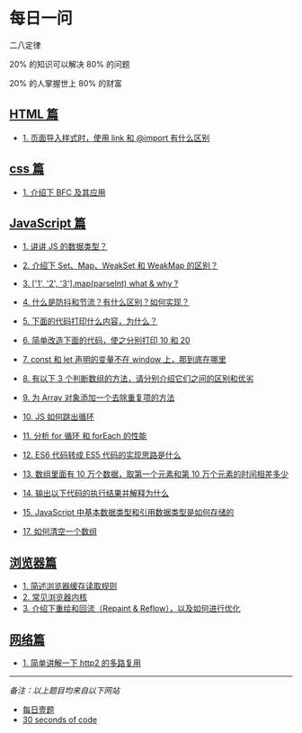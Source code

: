 <!--
 * @Author: your name
 * @Date: 2020-12-28 14:56:36
 * @LastEditTime: 2021-04-12 16:52:14
 * @LastEditors: Please set LastEditors
 * @Description: In User Settings Edit
 * @FilePath: \Github-Repositories\Interview-Questions\README.md
-->

# 每日一问

二八定律

20% 的知识可以解决 80% 的问题

20% 的人掌握世上 80% 的财富

## [HTML 篇](https://github.com/dishui1238/Interview-Questions/tree/main/HTML)

- [1. 页面导入样式时，使用 link 和 @import 有什么区别](https://github.com/dishui1238/Interview-Questions/tree/main/HTML#1-%E9%A1%B5%E9%9D%A2%E5%AF%BC%E5%85%A5%E6%A0%B7%E5%BC%8F%E6%97%B6%E4%BD%BF%E7%94%A8-link-%E5%92%8C-import-%E6%9C%89%E4%BB%80%E4%B9%88%E5%8C%BA%E5%88%AB)

## [css 篇](https://github.com/dishui1238/Interview-Questions/tree/main/CSS#css-%E7%AF%87)

- [1. 介绍下 BFC 及其应用](https://github.com/dishui1238/Interview-Questions/tree/main/CSS#%E4%BB%8B%E7%BB%8D%E4%B8%8B-bfc-%E5%8F%8A%E5%85%B6%E5%BA%94%E7%94%A8)

## [JavaScript 篇](https://github.com/dishui1238/Interview-Questions/tree/main/JavaScript)

- [1. 讲讲 JS 的数据类型？](https://github.com/dishui1238/Interview-Questions/tree/main/JavaScript#1-%E8%AE%B2%E8%AE%B2-js-%E7%9A%84%E6%95%B0%E6%8D%AE%E7%B1%BB%E5%9E%8B)

- [2. 介绍下 Set、Map、WeakSet 和 WeakMap 的区别？](https://github.com/dishui1238/Interview-Questions/tree/main/JavaScript#2-%E4%BB%8B%E7%BB%8D%E4%B8%8B-setmapweakset-%E5%92%8C-weakmap-%E7%9A%84%E5%8C%BA%E5%88%AB)

- [3. ['1', '2', '3'].map(parseInt) what & why ?](https://github.com/dishui1238/Interview-Questions/tree/main/JavaScript#3-1-2-3mapparseint-what--why-)

- [4. 什么是防抖和节流？有什么区别？如何实现？](https://github.com/dishui1238/Interview-Questions/tree/main/JavaScript#4-%E4%BB%80%E4%B9%88%E6%98%AF%E9%98%B2%E6%8A%96%E5%92%8C%E8%8A%82%E6%B5%81%E6%9C%89%E4%BB%80%E4%B9%88%E5%8C%BA%E5%88%AB%E5%A6%82%E4%BD%95%E5%AE%9E%E7%8E%B0)

- [5. 下面的代码打印什么内容，为什么？](https://github.com/dishui1238/Interview-Questions/tree/main/JavaScript#5-%E4%B8%8B%E9%9D%A2%E7%9A%84%E4%BB%A3%E7%A0%81%E6%89%93%E5%8D%B0%E4%BB%80%E4%B9%88%E5%86%85%E5%AE%B9%E4%B8%BA%E4%BB%80%E4%B9%88)

- [6. 简单改造下面的代码，使之分别打印 10 和 20](https://github.com/dishui1238/Interview-Questions/tree/main/JavaScript#6-%E7%AE%80%E5%8D%95%E6%94%B9%E9%80%A0%E4%B8%8B%E9%9D%A2%E7%9A%84%E4%BB%A3%E7%A0%81%E4%BD%BF%E4%B9%8B%E5%88%86%E5%88%AB%E6%89%93%E5%8D%B0-10-%E5%92%8C-20)

- [7. const 和 let 声明的变量不在 window 上，那到底在哪里](https://github.com/dishui1238/Interview-Questions/tree/main/JavaScript#7-const-%E5%92%8C-let-%E5%A3%B0%E6%98%8E%E7%9A%84%E5%8F%98%E9%87%8F%E4%B8%8D%E5%9C%A8-window-%E4%B8%8A%E9%82%A3%E5%88%B0%E5%BA%95%E5%9C%A8%E5%93%AA%E9%87%8C)

- [8. 有以下 3 个判断数组的方法，请分别介绍它们之间的区别和优劣](https://github.com/dishui1238/Interview-Questions/tree/main/JavaScript#8-%E6%9C%89%E4%BB%A5%E4%B8%8B-3-%E4%B8%AA%E5%88%A4%E6%96%AD%E6%95%B0%E7%BB%84%E7%9A%84%E6%96%B9%E6%B3%95%E8%AF%B7%E5%88%86%E5%88%AB%E4%BB%8B%E7%BB%8D%E5%AE%83%E4%BB%AC%E4%B9%8B%E9%97%B4%E7%9A%84%E5%8C%BA%E5%88%AB%E5%92%8C%E4%BC%98%E5%8A%A3)

- [9. 为 Array 对象添加一个去除重复项的方法](https://github.com/dishui1238/Interview-Questions/tree/main/JavaScript#9-%E4%B8%BA-array-%E5%AF%B9%E8%B1%A1%E6%B7%BB%E5%8A%A0%E4%B8%80%E4%B8%AA%E5%8E%BB%E9%99%A4%E9%87%8D%E5%A4%8D%E9%A1%B9%E7%9A%84%E6%96%B9%E6%B3%95)

- [10. JS 如何跳出循环](https://github.com/dishui1238/Interview-Questions/tree/main/JavaScript#10-js-%E5%A6%82%E4%BD%95%E8%B7%B3%E5%87%BA%E5%BE%AA%E7%8E%AF)

- [11. 分析 for 循环 和 forEach 的性能](https://github.com/dishui1238/Interview-Questions/tree/main/JavaScript#11-%E5%88%86%E6%9E%90-for-%E5%BE%AA%E7%8E%AF-%E5%92%8C-foreach-%E7%9A%84%E6%80%A7%E8%83%BD)

- [12. ES6 代码转成 ES5 代码的实现思路是什么](https://github.com/dishui1238/Interview-Questions/tree/main/JavaScript#12-es6-%E4%BB%A3%E7%A0%81%E8%BD%AC%E6%88%90-es5-%E4%BB%A3%E7%A0%81%E7%9A%84%E5%AE%9E%E7%8E%B0%E6%80%9D%E8%B7%AF%E6%98%AF%E4%BB%80%E4%B9%88)

- [13. 数组里面有 10 万个数据，取第一个元素和第 10 万个元素的时间相差多少](https://github.com/dishui1238/Interview-Questions/tree/main/JavaScript#13-%E6%95%B0%E7%BB%84%E9%87%8C%E9%9D%A2%E6%9C%89-10-%E4%B8%87%E4%B8%AA%E6%95%B0%E6%8D%AE%E5%8F%96%E7%AC%AC%E4%B8%80%E4%B8%AA%E5%85%83%E7%B4%A0%E5%92%8C%E7%AC%AC-10-%E4%B8%87%E4%B8%AA%E5%85%83%E7%B4%A0%E7%9A%84%E6%97%B6%E9%97%B4%E7%9B%B8%E5%B7%AE%E5%A4%9A%E5%B0%91)

- [14. 输出以下代码的执行结果并解释为什么](https://github.com/dishui1238/Interview-Questions/tree/main/JavaScript#14-%E8%BE%93%E5%87%BA%E4%BB%A5%E4%B8%8B%E4%BB%A3%E7%A0%81%E7%9A%84%E6%89%A7%E8%A1%8C%E7%BB%93%E6%9E%9C%E5%B9%B6%E8%A7%A3%E9%87%8A%E4%B8%BA%E4%BB%80%E4%B9%88)

- [15. JavaScript 中基本数据类型和引用数据类型是如何存储的](https://github.com/dishui1238/Interview-Questions/tree/main/JavaScript#15-javascript-%E4%B8%AD%E5%9F%BA%E6%9C%AC%E6%95%B0%E6%8D%AE%E7%B1%BB%E5%9E%8B%E5%92%8C%E5%BC%95%E7%94%A8%E6%95%B0%E6%8D%AE%E7%B1%BB%E5%9E%8B%E6%98%AF%E5%A6%82%E4%BD%95%E5%AD%98%E5%82%A8%E7%9A%84)
- [17. 如何清空一个数组](https://github.com/dishui1238/Interview-Questions/blob/main/JavaScript/README2.md#17-%E5%A6%82%E4%BD%95%E6%B8%85%E7%A9%BA%E4%B8%80%E4%B8%AA%E6%95%B0%E7%BB%84)

## [浏览器篇](https://github.com/dishui1238/Interview-Questions/tree/main/Browser)

- [1. 简述浏览器缓存读取规则](https://github.com/dishui1238/Interview-Questions/tree/main/Browser#1-简述浏览器缓存读取规则)
- [2. 常见浏览器内核](https://github.com/dishui1238/Interview-Questions/tree/main/Browser#2-常见浏览器内核)
- [3. 介绍下重绘和回流（Repaint & Reflow），以及如何进行优化](https://github.com/dishui1238/Interview-Questions/tree/main/Browser#3%E4%BB%8B%E7%BB%8D%E4%B8%8B%E9%87%8D%E7%BB%98%E5%92%8C%E5%9B%9E%E6%B5%81repaint--reflow%E4%BB%A5%E5%8F%8A%E5%A6%82%E4%BD%95%E8%BF%9B%E8%A1%8C%E4%BC%98%E5%8C%96)

## [网络篇](https://github.com/dishui1238/Interview-Questions/tree/main/HTTP)

- [1. 简单讲解一下 http2 的多路复用](https://github.com/dishui1238/Interview-Questions/tree/main/HTTP#1-%E7%AE%80%E5%8D%95%E8%AE%B2%E8%A7%A3%E4%B8%80%E4%B8%8B-http2-%E7%9A%84%E5%A4%9A%E8%B7%AF%E5%A4%8D%E7%94%A8)

---

_备注：以上题目均来自以下网站_

- [每日壹题](https://muyiy.cn/question/)
- [30 seconds of code](https://www.30secondsofcode.org/)

